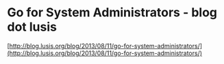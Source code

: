 <!--
id: 58002935360
link: http://tumblr.atmos.org/post/58002935360/go-for-system-administrators-blog-dot-lusis
slug: go-for-system-administrators-blog-dot-lusis
date: Sun Aug 11 2013 15:50:27 GMT-0700 (PDT)
publish: 2013-08-011
tags: 
title: Go for System Administrators - blog dot lusis
-->


Go for System Administrators - blog dot lusis
=============================================

[http://blog.lusis.org/blog/2013/08/11/go-for-system-administrators/](http://blog.lusis.org/blog/2013/08/11/go-for-system-administrators/)

